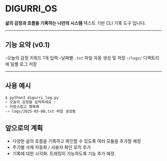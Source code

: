 # DIGURRI_OS 
**삶의 감정과 흐름을 기록하는 나만의 시스템**
텍스트 기반 CLI 기록 도구 입니다.

---

## 기능 요약 (v0.1)
-오늘의 감정 키워드 1개 입력
-날짜별 `.txt` 파일 자동 생성 및 저장
-`/logs/` 디렉토리에 일별 로그 저장

---

## 사용 예시

```bash
$ python3 digurri_log.py
> 오늘의 감정을 입력하세요 :
> 자랑스럽고 행복해
-> logs/2025-05-08.txt 파일 생성됨
```

## 앞으로의 계획
- 다양한 삶의 흐름을 기록하고 확인할 수 있도록 여러 모듈을 추가할 예정
- 주기별 삭제 자동화 / 사용자 확인 로직 추가
- 기록에 대한 시각화. 트래킹이 가능하도록 기능 추가 예정. 
